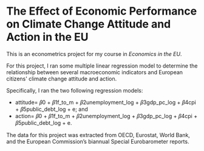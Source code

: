 # The Effect of Economic Performance on Climate Change Attitude and Action in the EU

This is an econometrics project for my course in *Economics in the EU*. 

For this project, I ran some multiple linear regression model to determine the relationship between several macroeconomic indicators and European citizens' climate change attitude and action.

Specifically, I ran the two following regression models:
* attitude= 𝛽0 + 𝛽1f_to_m + 𝛽2unemployment_log + 𝛽3gdp_pc_log + 𝛽4cpi + 𝛽5public_debt_log + e; and
* action= 𝛽0 + 𝛽1f_to_m + 𝛽2unemployment_log + 𝛽3gdp_pc_log + 𝛽4cpi + 𝛽5public_debt_log + e.

The data for this project was extracted from OECD, Eurostat, World Bank, and the European Commission’s biannual Special Eurobarometer reports.
